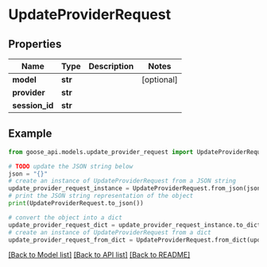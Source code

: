 # UpdateProviderRequest


## Properties

Name | Type | Description | Notes
------------ | ------------- | ------------- | -------------
**model** | **str** |  | [optional] 
**provider** | **str** |  | 
**session_id** | **str** |  | 

## Example

```python
from goose_api.models.update_provider_request import UpdateProviderRequest

# TODO update the JSON string below
json = "{}"
# create an instance of UpdateProviderRequest from a JSON string
update_provider_request_instance = UpdateProviderRequest.from_json(json)
# print the JSON string representation of the object
print(UpdateProviderRequest.to_json())

# convert the object into a dict
update_provider_request_dict = update_provider_request_instance.to_dict()
# create an instance of UpdateProviderRequest from a dict
update_provider_request_from_dict = UpdateProviderRequest.from_dict(update_provider_request_dict)
```
[[Back to Model list]](../README.md#documentation-for-models) [[Back to API list]](../README.md#documentation-for-api-endpoints) [[Back to README]](../README.md)


